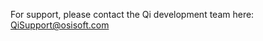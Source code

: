 For support, please contact the Qi development team here:
[QiSupport@osisoft.com](mailto://QiSupport@osisoft.com)
